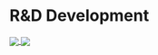 # R&D Development



       
<a href="https://github.com/cy-research">
  <img align="center" src="https://github-readme-stats.vercel.app/api?username=cy-research&count_private=true&show_icons=true&theme=dark" />
</a>
<a href="https://github.com/cy-research">
  <img align="center" src="https://github-readme-stats.vercel.app/api/top-langs/?username=cy-research&theme=dark&hide=jupyter%20notebook" />
</a>
